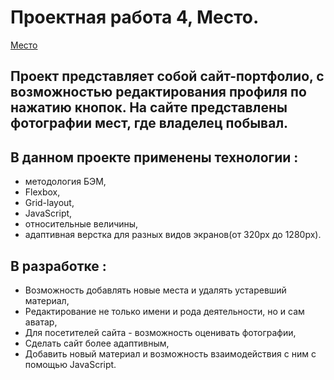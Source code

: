 # Проектная работа 4, Место.
 [Место](https://04fox04.github.io/mesto-main/)
 
## Проект представляет собой сайт-портфолио, с возможностью редактирования профиля по нажатию кнопок. На сайте представлены фотографии мест, где владелец побывал.

## В данном проекте применены технологии : 
* методология БЭМ, 
* Flexbox, 
* Grid-layout,
* JavaScript,
* относительные величины, 
* адаптивная верстка для разных видов экранов(от 320px до 1280px).

## В разработке : 
* Возможность добавлять новые места и удалять устаревший материал, 
* Редактирование не только имени и рода деятельности, но и сам аватар,
* Для посетителей сайта - возможность оценивать фотографии, 
* Сделать сайт более адаптивным, 
* Добавить новый материал и возможность взаимодействия с ним с помощью JavaScript.


